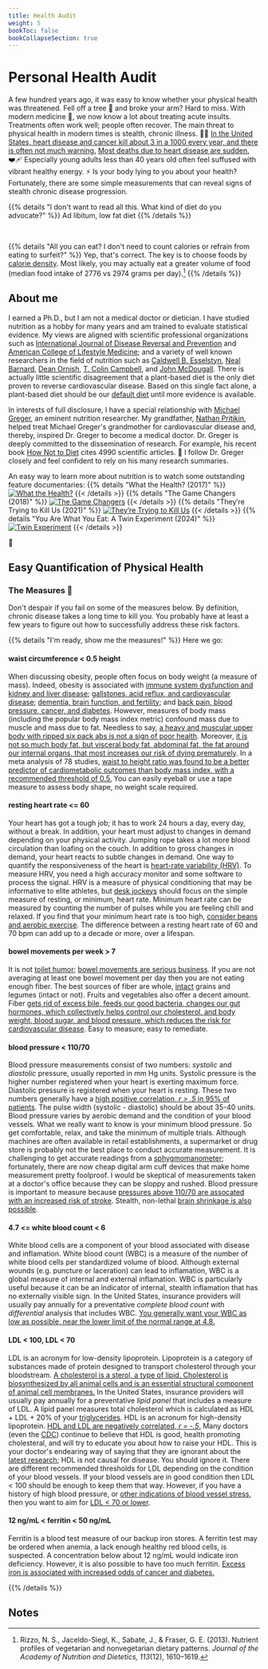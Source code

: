 ```yaml
---
title: Health Audit
weight: 5
bookToc: false
bookCollapseSection: true
---
```


# Personal Health Audit

A few hundred years ago, it was easy to know whether your physical health was threatened. Fell off a tree 🌳 and broke your arm? Hard to miss. With modern medicine 💊, we now know a lot about treating acute insults. Treatments often work well; people often recover. The main threat to physical health in modern times is stealth, chronic illness. 🥷🏻 [In the United States, heart disease and cancer kill about 3 in a 1000 every year, and there is often not much warning.](https://www.cdc.gov/nchs/products/databriefs/db427.htm) [Most deaths due to heart disease are sudden.](https://nutritionfacts.org/video/how-to-reduce-the-risk-of-sudden-death/) ❤️‍🩹 Especially young adults less than 40 years old often feel suffused with vibrant healthy energy. ⚡ Is your body lying to you about your health? Fortunately, there are some simple measurements that can reveal signs of stealth chronic disease progression.

{{% details "I don't want to read all this. What kind of diet do you advocate?" %}}
Ad libitum, low fat diet
{{% /details %}}

<br/>

{{% details "All you can eat? I don't need to count calories or refrain from eating to surfeit?" %}}
Yep, that's correct. The key is to choose foods by <a type="application/pdf" target="_blank" href="ucdim-energydensitychart.pdf">calorie density</a>. Most likely, you may actually eat a greater volume of food (median food intake of 2776 vs 2974 grams per day).[^rizzo2013]
{{% /details %}}

## About me

I earned a Ph.D., but I am not a medical doctor or dietician. I have studied nutrition as a hobby for many years and am trained to evaluate statistical evidence. My views are aligned with scientific professional organizations such as [International Journal of Disease Reversal and Prevention](https://www.ijdrp.org) and [American College of Lifestyle Medicine](https://www.lifestylemedicine.org/); and a variety of well known researchers in the field of nutrition such as [Caldwell B. Esselstyn](https://en.wikipedia.org/wiki/Caldwell_Esselstyn), [Neal Barnard](https://www.pcrm.org), [Dean Ornish](https://www.ornish.com/), [T. Colin Campbell](https://nutritionstudies.org/), and [John McDougall](https://www.drmcdougall.com/). There is actually little scientific disagreement that a plant-based diet is the only diet proven to reverse cardiovascular disease. Based on this single fact alone, a plant-based diet should be our [default diet](https://nutritionfacts.org/video/taking-personal-responsibility-for-your-health/) until more evidence is available.

In interests of full disclosure, I have a special relationship with [Michael Greger](https://nutritionfacts.org/video/the-story-of-nutritionfacts-org/), an eminent nutrition researcher. My grandfather, [Nathan Pritikin](https://www.youtube.com/watch?v=qOj4rzSkqok), helped treat Michael Greger's grandmother for cardiovascular disease and, thereby, inspired Dr. Greger to become a medical doctor. Dr. Greger is deeply committed to the dissemination of research. For example, his recent book [How Not to Diet](https://nutritionfacts.org/book/how-not-to-diet/) cites 4990 scientific articles. 🤯 I follow Dr. Greger closely and feel confident to rely on his many research summaries.

An easy way to learn more about nutrition is to watch some outstanding feature documentaries:
{{% details "What the Health? (2017)" %}}
[![What the Health?](what-the-health.webp)](https://www.whatthehealthfilm.com/)
{{< /details >}}
{{% details "The Game Changers (2018)" %}}
[![The Game Changers](the-game-changers.webp)](https://gamechangersmovie.com/)
{{< /details >}}
{{% details "They’re Trying to Kill Us (2021)" %}}
[![They’re Trying to Kill Us](theyre-trying-to-kill-us.webp)](https://www.theyretryingtokillus.com/)
{{< /details >}}
{{% details "You Are What You Eat: A Twin Experiment (2024)" %}}
[![Twin Experiment](twin-experiment.webp)](https://www.imdb.com/title/tt30386970/)
{{< /details >}}

🎥

## Easy Quantification of Physical Health

### The Measures 📐

Don't despair if you fail on some of the measures below. By definition, chronic disease takes a long time to kill you. You probably have at least a few years to figure out how to successfully address these risk factors.

{{% details "I'm ready, show me the measures!" %}}
Here we go:

#### waist circumference \< 0.5 height

When discussing obesity, people often focus on body weight (a measure of mass). Indeed, obesity is associated with [immune system dysfunction and kidney and liver disease](https://nutritionfacts.org/video/the-effects-of-obesity-on-the-immune-system-and-kidney-and-liver-diseases/); [gallstones, acid reflux, and cardiovascular disease](https://nutritionfacts.org/video/the-effects-of-obesity-on-gallstones-acid-reflux-and-cardiovascular-disease/); [dementia, brain function, and fertility](https://nutritionfacts.org/video/the-effects-of-obesity-on-dementia-brain-function-and-fertility/); and [back pain, blood pressure, cancer, and diabetes](https://nutritionfacts.org/video/the-effects-of-obesity-on-back-pain-blood-pressure-cancer-and-diabetes/). However, measures of body mass (including the popular body mass index metric) confound mass due to muscle and mass due to fat. Needless to say, [a heavy and muscular upper body with ripped six pack abs is not a sign of poor health](https://www.greatveganathletes.com/nimai-delgado-vegan-bodybuilder/). Moreover, [it is not so much body fat, but visceral body fat, abdominal fat, the fat around our internal organs, that most increases our risk of dying prematurely](https://nutritionfacts.org/video/keep-your-waist-circumference-to-less-than-half-your-height/). In a meta analysis of 78 studies, [waist to height ratio was found to be a better predictor of cardiometabolic outcomes than body mass index, with a recommended threshold of 0.5.](https://pubmed.ncbi.nlm.nih.gov/20819243/) You can easily eyeball or use a tape measure to assess body shape, no weight scale required.

#### resting heart rate \<= 60

Your heart has got a tough job; it has to work 24 hours a day, every day, without a break. In addition, your heart must adjust to changes in demand depending on your physical activity. Jumping rope takes a lot more blood circulation than loafing on the couch. In addition to gross changes in demand, your heart reacts to subtle changes in demand. One way to quantify the responsiveness of the heart is [heart-rate variability (HRV)](https://www.health.harvard.edu/blog/heart-rate-variability-new-way-track-well-2017112212789). To measure HRV, you need a high accuracy monitor and some software to process the signal. HRV is a measure of physical conditioning that may be informative to elite athletes, but [desk jockeys](https://www.theguardian.com/commentisfree/2015/mar/30/desk-jockey-unhealthy-safer-office-environment) should focus on the simple measure of resting, or minimum, heart rate. Minimum heart rate can be measured by counting the number of pulses while you are feeling chill and relaxed. If you find that your minimum heart rate is too high, [consider beans and aerobic exercise](https://nutritionfacts.org/video/slow-beating-heart-beans-vs-exercise/). The difference between a resting heart rate of 60 and 70 bpm can add up to a decade or more, over a lifespan.

#### bowel movements per week > 7

It is not [toilet humor](https://xkcd.com/229/); [bowel movements are serious business](https://nutritionfacts.org/video/how-many-bowel-movements-should-you-have-every-day/). If you are not averaging at least one bowel movement per day then you are not eating enough fiber. The best sources of fiber are whole, [intact](https://nutritionfacts.org/video/how-to-cultivate-a-healthy-gut-microbiome-with-food/) grains and legumes (intact or not). Fruits and vegetables also offer a decent amount. Fiber [gets rid of excess bile, feeds our good bacteria, changes our gut hormones, which collectively helps control our cholesterol, and body weight, blood sugar, and blood pressure, which reduces the risk for cardiovascular disease](https://nutritionfacts.org/video/the-five-to-one-fiber-rule/). Easy to measure; easy to remediate.

#### blood pressure \< 110/70

Blood pressure measurements consist of two numbers: *systolic* and *diastolic* pressure, usually reported in mm Hg units. Systolic pressure is the higher number registered when your heart is exerting maximum force. Diastolic pressure is registered when your heart is resting. These two numbers generally have a [high positive correlation, *r > .5* in 95% of patients](https://pubmed.ncbi.nlm.nih.gov/18192832/). The pulse width (systolic - diastolic) should be about 35-40 units. Blood pressure varies by aerobic demand and the condition of your blood vessels. What we really want to know is your minimum blood pressure. So get comfortable, relax, and take the minimum of multiple trials. Although machines are often available in retail establishments, a supermarket or drug store is probably not the best place to conduct accurate measurement. It is challenging to get accurate readings from a [sphygmomanometer](https://www.explainxkcd.com/wiki/index.php/2060:_Hygrometer); fortunately, there are now cheap digital arm cuff devices that make home measurement pretty foolproof. I would be skeptical of measurements taken at a doctor's office because they can be sloppy and rushed. Blood pressure is important to measure because [pressures above 110/70 are assocated with an increased risk of stroke](https://nutritionfacts.org/video/what-the-new-blood-pressure-range-guidelines-mean/). Stealth, non-lethal [brain shrinkage is also possible](https://nutritionfacts.org/video/higher-blood-pressure-may-lead-to-brain-shrinkage/).

#### 4.7 \<= white blood count \< 6

White blood cells are a component of your blood associated with disease and inflamation. White blood count (WBC) is a measure of the number of white blood cells per standardized volume of blood. Although external wounds (e.g. puncture or laceration) can lead to inflamation, WBC is a global measure of internal and external inflamation. WBC is particularly useful because it can be an indicator of internal, stealth inflamation that has no externally visible sign. In the United States, insurance providers will usually pay annually for a preventative *complete blood count with differential* analysis that includes WBC. [You generally want your WBC as low as possible, near the lower limit of the normal range at 4.8.](https://nutritionfacts.org/video/what-is-the-ideal-white-blood-cell-count/)

#### LDL \< 100, LDL \< 70

LDL is an acronym for low-density lipoprotein. Lipoprotein is a category of substances made of protein designed to transport cholesterol through your bloodstream. [A cholesterol is a sterol, a type of lipid. Cholesterol is biosynthesized by all animal cells and is an essential structural component of animal cell membranes.](https://en.wikipedia.org/wiki/Cholesterol) In the United States, insurance providers will usually pay annually for a preventative *lipid panel* that includes a measure of LDL. A lipid panel measures total cholesterol which is calculated as HDL + LDL + 20% of your [triglycerides](https://en.wikipedia.org/wiki/Triglyceride). HDL is an acronum for high-density lipoprotein. [HDL and LDL are negatively correlated, *r = -.5*.](https://www.sciencedirect.com/science/article/pii/S0002929717303919) Many doctors (even the [CDC](https://www.cdc.gov/cholesterol/about/ldl-and-hdl-cholesterol-and-triglycerides.html)) continue to believe that HDL is good, health promoting cholesteral, and will try to educate you about how to raise your HDL. This is your doctor's endearing way of saying that they are ignorant about the [latest research](https://nutritionfacts.org/video/is-it-better-to-drink-little-alcohol-than-none-at-all/); HDL is not causal for disease. You should ignore it. There are different recommended thresholds for LDL depending on the condition of your blood vessels. If your blood vessels are in good condition then LDL \< 100 should be enough to keep them that way. However, if you have a history of high blood pressure, or [other indications of blood vessel stress](https://www.bmj.com/content/353/bmj.i2416), then you want to aim for [LDL \< 70 or lower](https://nutritionfacts.org/video/can-cholesterol-get-too-low/).

#### 12 ng/mL \< ferritin \< 50 ng/mL

Ferritin is a blood test measure of our backup iron stores. A ferritin test may be ordered when anemia, a lack enough healthy red blood cells, is suspected. A concentration below about 12 ng/mL would indicate iron deficiency. However, it is also possible to have too much ferritin. [Excess iron is associated with increased odds of cancer and diabetes.](https://nutritionfacts.org/video/donating-blood-to-prevent-cancer/)

{{% /details %}}

## Notes

[^rizzo2013]: Rizzo, N. S., Jaceldo-Siegl, K., Sabate, J., & Fraser, G. E. (2013). Nutrient profiles of vegetarian and nonvegetarian dietary patterns. *Journal of the Academy of Nutrition and Dietetics, 113*(12), 1610–1619.
